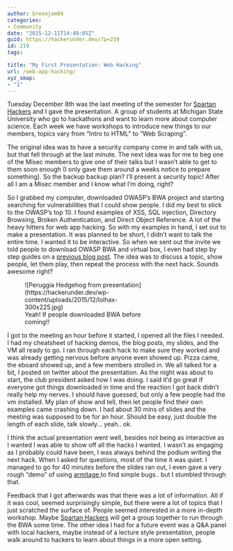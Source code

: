 ```yaml
---
author: Greenjam94
categories:
- Community
date: "2015-12-11T14:40:05Z"
guid: https://hackerunder.dev/?p=219
id: 219
tags:

title: "My First Presentation: Web Hacking"
url: /web-app-hacking/
xyz_smap:
- "1"
---
```


Tuesday December 8th was the last meeting of the semester for [Spartan Hackers](http://spartanhackers.com) and I gave the presentation. A group of students at Michigan State University who go to hackathons and want to learn more about computer science. Each week we have workshops to introduce new things to our members, topics vary from “Intro to HTML” to “Web Scraping”.

The original idea was to have a security company come in and talk with us, but that fell through at the last minute. The next idea was for me to beg one of the Misec members to give one of their talks but I wasn’t able to get to them soon enough (I only gave them around a weeks notice to prepare something). So the backup backup plan? I’ll present a security topic! After all I am a Misec member and I know what I’m doing, right?

So I grabbed my computer, downloaded OWASP’s BWA project and starting searching for vulnerabilities that I could show people. I did my best to stick to the OWASP’s top 10. I found examples of XSS, SQL injection, Directory Browsing, Broken Authentication, and Direct Object Reference. A lot of the heavy hitters for web app hacking. So with my examples in hand, I set out to make a presentation. It was planned to be short, I didn’t want to talk the entire time. I wanted it to be interactive. So when we sent out the invite we told people to download OWASP BWA and virtual box, I even had step by step guides on a [previous blog post](https://hackerunder.dev/exploiting-owasp-bwa/). The idea was to discuss a topic, show people, let them play, then repeat the process with the next hack. Sounds awesome right?

<figure aria-describedby="caption-attachment-220" class="wp-caption aligncenter" id="attachment_220" style="width: 300px">![Peruggia Hedgehog from presentation](https://hackerunder.dev/wp-content/uploads/2015/12/lolhax-300x225.jpg)<figcaption class="wp-caption-text" id="caption-attachment-220">Yeah! If people downloaded BWA before coming!!</figcaption></figure>

I got to the meeting an hour before it started, I opened all the files I needed. I had my cheatsheet of hacking demos, the blog posts, my slides, and the VM all ready to go. I ran through each hack to make sure they worked and was already getting nervous before anyone even showed up. Pizza came, the eboard showed up, and a few members strolled in. We all talked for a bit, I posted on twitter about the presentation. As the night was about to start, the club president asked how I was doing. I said it’d go great if everyone got things downloaded in time and the reaction I got back didn’t really help my nerves. I should have guessed, but only a few people had the vm installed. My plan of show and tell, then let people find their own examples came crashing down. I had about 30 mins of slides and the meeting was supposed to be for an hour. Should be easy, just double the length of each slide, talk slowly… yeah.. ok.

I think the actual presentation went well, besides not being as interactive as I wanted I was able to show off all the hacks I wanted. I wasn’t as engaging as I probably could have been, I was always behind the podium writing the next hack. When I asked for questions, most of the time it was quiet. I managed to go for 40 minutes before the slides ran out, I even gave a very rough “demo” of using [armitage ](http://www.fastandeasyhacking.com/)to find simple bugs.. but I stumbled through that.

Feedback that I got afterwards was that there was a lot of information. All if it was cool, seemed surprisingly simple, but there were a lot of topics that I just scratched the surface of. People seemed interested in a more in-depth workshop. Maybe [Spartan Hackers](https://twitter.com/SpartanHackers) will get a group together to run through the BWA some time. The other idea I had for a future event was a Q&amp;A panel with local hackers, maybe instead of a lecture style presentation, people walk around to hackers to learn about things in a more open setting.
